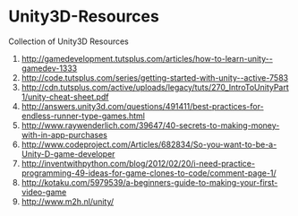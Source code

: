 Unity3D-Resources
=================
Collection of Unity3D Resources

1. http://gamedevelopment.tutsplus.com/articles/how-to-learn-unity--gamedev-1333
2. http://code.tutsplus.com/series/getting-started-with-unity--active-7583
3. http://cdn.tutsplus.com/active/uploads/legacy/tuts/270_IntroToUnityPart1/unity-cheat-sheet.pdf
4. http://answers.unity3d.com/questions/491411/best-practices-for-endless-runner-type-games.html
5. http://www.raywenderlich.com/39647/40-secrets-to-making-money-with-in-app-purchases
6. http://www.codeproject.com/Articles/682834/So-you-want-to-be-a-Unity-D-game-developer
7. http://inventwithpython.com/blog/2012/02/20/i-need-practice-programming-49-ideas-for-game-clones-to-code/comment-page-1/
8. http://kotaku.com/5979539/a-beginners-guide-to-making-your-first-video-game
9. http://www.m2h.nl/unity/
